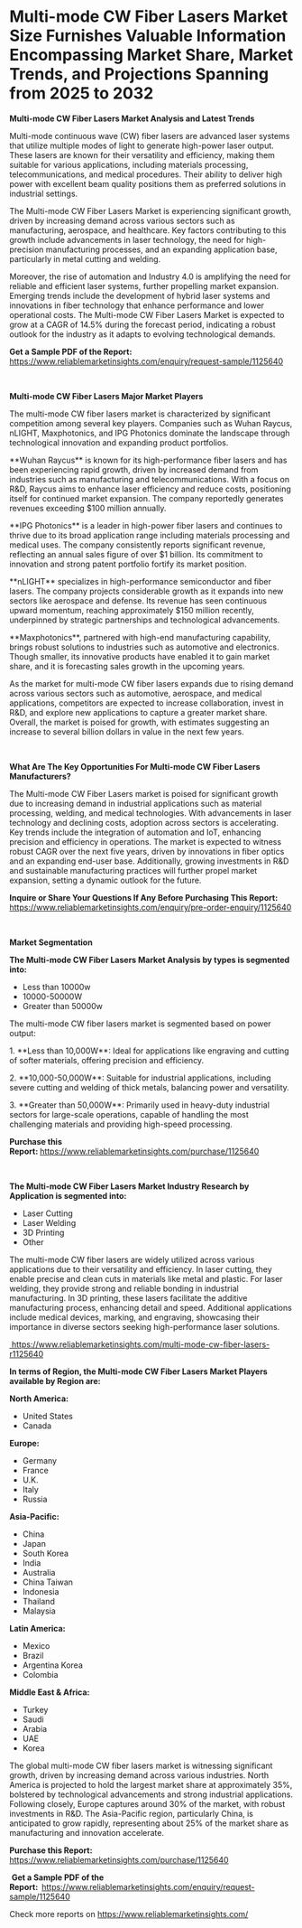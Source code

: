 <p><h1>Multi-mode CW Fiber Lasers Market Size Furnishes Valuable Information Encompassing Market Share, Market Trends, and Projections Spanning from 2025 to 2032</h1></p><p><strong>Multi-mode CW Fiber Lasers Market Analysis and Latest Trends</strong></p>
<p><p>Multi-mode continuous wave (CW) fiber lasers are advanced laser systems that utilize multiple modes of light to generate high-power laser output. These lasers are known for their versatility and efficiency, making them suitable for various applications, including materials processing, telecommunications, and medical procedures. Their ability to deliver high power with excellent beam quality positions them as preferred solutions in industrial settings.</p><p>The Multi-mode CW Fiber Lasers Market is experiencing significant growth, driven by increasing demand across various sectors such as manufacturing, aerospace, and healthcare. Key factors contributing to this growth include advancements in laser technology, the need for high-precision manufacturing processes, and an expanding application base, particularly in metal cutting and welding.</p><p>Moreover, the rise of automation and Industry 4.0 is amplifying the need for reliable and efficient laser systems, further propelling market expansion. Emerging trends include the development of hybrid laser systems and innovations in fiber technology that enhance performance and lower operational costs. The Multi-mode CW Fiber Lasers Market is expected to grow at a CAGR of 14.5% during the forecast period, indicating a robust outlook for the industry as it adapts to evolving technological demands.</p></p>
<p><strong>Get a Sample PDF of the Report:&nbsp;</strong> <a href="https://www.reliablemarketinsights.com/enquiry/request-sample/1125640?utm_campaign=2606&utm_medium=2&utm_source=Github&utm_content=ia&utm_term=11042025&utm_id=multi-mode-cw-fiber-lasers">https://www.reliablemarketinsights.com/enquiry/request-sample/1125640</a></p>
<p>&nbsp;</p>
<p><strong>Multi-mode CW Fiber Lasers Major Market Players</strong></p>
<p><p>The multi-mode CW fiber lasers market is characterized by significant competition among several key players. Companies such as Wuhan Raycus, nLIGHT, Maxphotonics, and IPG Photonics dominate the landscape through technological innovation and expanding product portfolios.</p><p>**Wuhan Raycus** is known for its high-performance fiber lasers and has been experiencing rapid growth, driven by increased demand from industries such as manufacturing and telecommunications. With a focus on R&D, Raycus aims to enhance laser efficiency and reduce costs, positioning itself for continued market expansion. The company reportedly generates revenues exceeding $100 million annually.</p><p>**IPG Photonics** is a leader in high-power fiber lasers and continues to thrive due to its broad application range including materials processing and medical uses. The company consistently reports significant revenue, reflecting an annual sales figure of over $1 billion. Its commitment to innovation and strong patent portfolio fortify its market position.</p><p>**nLIGHT** specializes in high-performance semiconductor and fiber lasers. The company projects considerable growth as it expands into new sectors like aerospace and defense. Its revenue has seen continuous upward momentum, reaching approximately $150 million recently, underpinned by strategic partnerships and technological advancements.</p><p>**Maxphotonics**, partnered with high-end manufacturing capability, brings robust solutions to industries such as automotive and electronics. Though smaller, its innovative products have enabled it to gain market share, and it is forecasting sales growth in the upcoming years.</p><p>As the market for multi-mode CW fiber lasers expands due to rising demand across various sectors such as automotive, aerospace, and medical applications, competitors are expected to increase collaboration, invest in R&D, and explore new applications to capture a greater market share. Overall, the market is poised for growth, with estimates suggesting an increase to several billion dollars in value in the next few years.</p></p>
<p>&nbsp;</p>
<p><strong>What Are The Key Opportunities For Multi-mode CW Fiber Lasers Manufacturers?</strong></p>
<p><p>The Multi-mode CW Fiber Lasers market is poised for significant growth due to increasing demand in industrial applications such as material processing, welding, and medical technologies. With advancements in laser technology and declining costs, adoption across sectors is accelerating. Key trends include the integration of automation and IoT, enhancing precision and efficiency in operations. The market is expected to witness robust CAGR over the next five years, driven by innovations in fiber optics and an expanding end-user base. Additionally, growing investments in R&D and sustainable manufacturing practices will further propel market expansion, setting a dynamic outlook for the future.</p></p>
<p><strong>Inquire or Share Your Questions If Any Before Purchasing This Report:</strong> <a href="https://www.reliablemarketinsights.com/enquiry/pre-order-enquiry/1125640?utm_campaign=2606&utm_medium=2&utm_source=Github&utm_content=ia&utm_term=11042025&utm_id=multi-mode-cw-fiber-lasers">https://www.reliablemarketinsights.com/enquiry/pre-order-enquiry/1125640</a></p>
<p>&nbsp;</p>
<p><strong>Market Segmentation</strong></p>
<p><strong>The Multi-mode CW Fiber Lasers Market Analysis by types is segmented into:</strong></p>
<p><ul><li>Less than 10000w</li><li>10000-50000W</li><li>Greater than 50000w</li></ul></p>
<p><p>The multi-mode CW fiber lasers market is segmented based on power output: </p><p>1. **Less than 10,000W**: Ideal for applications like engraving and cutting of softer materials, offering precision and efficiency. </p><p>2. **10,000-50,000W**: Suitable for industrial applications, including severe cutting and welding of thick metals, balancing power and versatility. </p><p>3. **Greater than 50,000W**: Primarily used in heavy-duty industrial sectors for large-scale operations, capable of handling the most challenging materials and providing high-speed processing.</p></p>
<p><strong>Purchase this Report:&nbsp;</strong><a href="https://www.reliablemarketinsights.com/purchase/1125640?utm_campaign=2606&utm_medium=2&utm_source=Github&utm_content=ia&utm_term=11042025&utm_id=multi-mode-cw-fiber-lasers">https://www.reliablemarketinsights.com/purchase/1125640</a></p>
<p>&nbsp;</p>
<p><strong>The Multi-mode CW Fiber Lasers Market Industry Research by Application is segmented into:</strong></p>
<p><ul><li>Laser Cutting</li><li>Laser Welding</li><li>3D Printing</li><li>Other</li></ul></p>
<p><p>The multi-mode CW fiber lasers are widely utilized across various applications due to their versatility and efficiency. In laser cutting, they enable precise and clean cuts in materials like metal and plastic. For laser welding, they provide strong and reliable bonding in industrial manufacturing. In 3D printing, these lasers facilitate the additive manufacturing process, enhancing detail and speed. Additional applications include medical devices, marking, and engraving, showcasing their importance in diverse sectors seeking high-performance laser solutions.</p></p>
<p><a href="https://www.reliablemarketinsights.com/multi-mode-cw-fiber-lasers-r1125640?utm_campaign=2606&utm_medium=2&utm_source=Github&utm_content=ia&utm_term=11042025&utm_id=multi-mode-cw-fiber-lasers">&nbsp;https://www.reliablemarketinsights.com/multi-mode-cw-fiber-lasers-r1125640</a></p>
<p><strong>In terms of Region, the Multi-mode CW Fiber Lasers Market Players available by Region are:</strong></p>
<p>
    <p> <strong> North America: </strong>
        <ul>
            <li>United States</li>
            <li>Canada</li>
        </ul>
        </p> 
    <p> <strong> Europe: </strong>
        <ul>
            <li>Germany</li>
            <li>France</li>
            <li>U.K.</li>
            <li>Italy</li>
            <li>Russia</li>
        </ul>
        </p> 
    <p> <strong> Asia-Pacific: </strong>
        <ul>
            <li>China</li>
            <li>Japan</li>
            <li>South Korea</li>
            <li>India</li>
            <li>Australia</li>
            <li>China Taiwan</li>
            <li>Indonesia</li>
            <li>Thailand</li>
            <li>Malaysia</li>
        </ul>
        </p> 
    <p> <strong> Latin America: </strong>
        <ul>
            <li>Mexico</li>
            <li>Brazil</li>
            <li>Argentina Korea</li>
            <li>Colombia</li>
        </ul>
        </p> 
    <p> <strong> Middle East & Africa: </strong>
        <ul>
            <li>Turkey</li>
            <li>Saudi</li>
            <li>Arabia</li>
            <li>UAE</li>
            <li>Korea</li>
        </ul>
    </p>
    </p>
<p><p>The global multi-mode CW fiber lasers market is witnessing significant growth, driven by increasing demand across various industries. North America is projected to hold the largest market share at approximately 35%, bolstered by technological advancements and strong industrial applications. Following closely, Europe captures around 30% of the market, with robust investments in R&D. The Asia-Pacific region, particularly China, is anticipated to grow rapidly, representing about 25% of the market share as manufacturing and innovation accelerate.</p></p>
<p><strong>Purchase this Report: </strong><a href="https://www.reliablemarketinsights.com/purchase/1125640?utm_campaign=2606&utm_medium=2&utm_source=Github&utm_content=ia&utm_term=11042025&utm_id=multi-mode-cw-fiber-lasers">https://www.reliablemarketinsights.com/purchase/1125640</a></p>
<p>&nbsp;<strong>Get a Sample PDF of the Report:&nbsp;&nbsp;</strong><a href="https://www.reliablemarketinsights.com/enquiry/request-sample/1125640?utm_campaign=2606&utm_medium=2&utm_source=Github&utm_content=ia&utm_term=11042025&utm_id=multi-mode-cw-fiber-lasers">https://www.reliablemarketinsights.com/enquiry/request-sample/1125640</a></p>
<p><strong></strong></p>
<p>Check more reports on <a href="https://www.reliablemarketinsights.com/?utm_campaign=2606&utm_medium=2&utm_source=Github&utm_content=ia&utm_term=11042025&utm_id=multi-mode-cw-fiber-lasers">https://www.reliablemarketinsights.com/</a></p>